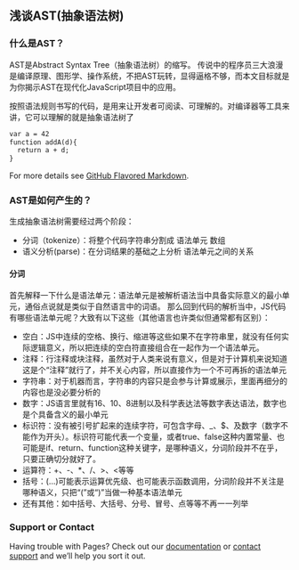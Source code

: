 ## 浅谈AST(抽象语法树)

### 什么是AST？

AST是Abstract Syntax Tree（抽象语法树）的缩写。
传说中的程序员三大浪漫是编译原理、图形学、操作系统，不把AST玩转，显得逼格不够，而本文目标就是为你揭示AST在现代化JavaScript项目中的应用。

按照语法规则书写的代码，是用来让开发者可阅读、可理解的。对编译器等工具来讲，它可以理解的就是抽象语法树了
```markdown
var a = 42
function addA(d){
  return a + d;
}
```

For more details see [GitHub Flavored Markdown](https://guides.github.com/features/mastering-markdown/).

### AST是如何产生的？

生成抽象语法树需要经过两个阶段：
- 分词（tokenize）：将整个代码字符串分割成 语法单元 数组
- 语义分析(parse)：在分词结果的基础之上分析 语法单元之间的关系

#### 分词
首先解释一下什么是语法单元：语法单元是被解析语法当中具备实际意义的最小单元，通俗点说就是类似于自然语言中的词语。
那么回到代码的解析当中，JS代码有哪些语法单元呢？大致有以下这些（其他语言也许类似但通常都有区别）：

- 空白：JS中连续的空格、换行、缩进等这些如果不在字符串里，就没有任何实际逻辑意义，所以把连续的空白符直接组合在一起作为一个语法单元。
- 注释：行注释或块注释，虽然对于人类来说有意义，但是对于计算机来说知道这是个“注释”就行了，并不关心内容，所以直接作为一个不可再拆的语法单元
- 字符串：对于机器而言，字符串的内容只是会参与计算或展示，里面再细分的内容也是没必要分析的
- 数字：JS语言里就有16、10、8进制以及科学表达法等数字表达语法，数字也是个具备含义的最小单元
- 标识符：没有被引号扩起来的连续字符，可包含字母、_、$、及数字（数字不能作为开头）。标识符可能代表一个变量，或者true、false这种内置常量、也可能是if、return、function这种关键字，是哪种语义，分词阶段并不在乎，只要正确切分就好了。
- 运算符：+、-、*、/、>、<等等
- 括号：(...)可能表示运算优先级、也可能表示函数调用，分词阶段并不关注是哪种语义，只把“(”或“)”当做一种基本语法单元
- 还有其他：如中括号、大括号、分号、冒号、点等等不再一一列举
### Support or Contact

Having trouble with Pages? Check out our [documentation](https://help.github.com/categories/github-pages-basics/) or [contact support](https://github.com/contact) and we’ll help you sort it out.
